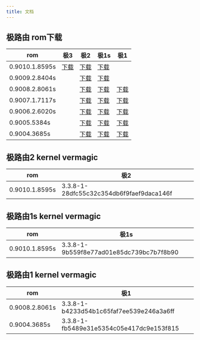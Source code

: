 ```yaml
---
title: 文档
---
```


## 极路由 rom下载
rom            | 极3 | 极2 | 极1s | 极1
---------------|-----|-----|------|----
0.9010.1.8595s | [下载](http://ur.ikcd.net/HC5861-sysupgrade-20150318-5db29eb5.bin) | [下载](http://ur.ikcd.net/HC5761-sysupgrade-20150319-21e48669.bin) | [下载](http://ur.ikcd.net/HC5661-sysupgrade-20150318-3216a3ec.bin) |
0.9009.2.8404s | | [下载](http://ur.ikcd.net/HC5761-sysupgrade-20150129-a6c370e3.bin) | [下载](http://ur.ikcd.net/HC5661-sysupgrade-20150129-318a796b.bin) |
0.9008.2.8061s | | [下载](http://ur.ikcd.net/HC5761-sysupgrade-20141231-48642891.bin) | [下载](http://ur.ikcd.net/HC5661-sysupgrade-20141231-805e39dd.bin) | [下载](http://ur.ikcd.net/tw150v1-sysupgrade-20141231-4322bdfe.bin)
0.9007.1.7117s | | [下载](http://ur.ikcd.net/HC5761-sysupgrade-20141105-18eea212.bin) | [下载](http://ur.ikcd.net/HC5661-sysupgrade-20141105-3abb3bf3.bin) | [下载](http://ur.ikcd.net/tw150v1-sysupgrade-20141105-5810b4fb.bin)
0.9006.2.6020s | | [下载](http://ur.ikcd.net/HC5761-sysupgrade-20140911-3d5f030b.bin) | [下载](http://ur.ikcd.net/HC5661-sysupgrade-20140911-95d8bc22.bin) | [下载](http://ur.ikcd.net/tw150v1-sysupgrade-20140911-c275a9e6.bin)
0.9005.5384s   | | [下载](http://ur.ikcd.net/HC5761-sysupgrade-20140825-503d031a.bin) | [下载](http://ur.ikcd.net/HC5661-sysupgrade-20140825-5deb234b.bin) | [下载](http://ur.ikcd.net/tw150v1-sysupgrade-20140825-28ba23e5.bin)
0.9004.3685s   | | [下载](http://downloads.openwrt.io/vendors/gee/ralink/0.9004.3685s-HC5761-sysupgrade.bin) | [下载](http://downloads.openwrt.io/vendors/gee/ralink/0.9004.3685s-HC5661-sysupgrade.bin) | [下载](http://ur.ikcd.net/tw150v1-sysupgrade-2014060901.bin)

## 极路由2 kernel vermagic
rom            | 极2 
---------------|----
0.9010.1.8595s |3.3.8-1-28dfc55c32c354db6f9faef9daca146f

## 极路由1s kernel vermagic
rom            | 极1s
---------------|-----
0.9010.1.8595s | 3.3.8-1-9b559f8e77ad01e85dc739bc7b7f8b90

## 极路由1 kernel vermagic
rom            | 极1
---------------|-----
0.9008.2.8061s | 3.3.8-1-b4233d54b1c65faf7ee539e246a3a6ff
0.9004.3685s   | 3.3.8-1-fb5489e31e5354c05e417dc9e153f815
